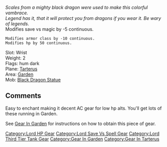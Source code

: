 *Scales from a mighty black dragon were used to make this colorful
vambrace.*  
*Legend has it, that it will protect you from dragons if you wear it. Be
wary*  
*of legends.*  
Modifies save vs magic by -5 continuous.

`Modifies armor class by -10 continuous.`  
`Modifies hp by 50 continuous.`

Slot: Wrist  
Weight: 2  
Flags: hum dark  
Plane: [Tarterus](:Category:Tarterus "wikilink")  
Area: [Garden](:Category:Garden "wikilink")  
Mob: [Black Dragon Statue](Black_Dragon_Statue "wikilink")  

## Comments

Easy to enchant making it decent AC gear for low hp alts. You'll get
lots of these running in Garden.

See [Gear In Garden](:Category:Gear_In_Garden "wikilink") for
instructions on how to obtain this piece of gear.

[Category:Lord HP Gear](Category:Lord_HP_Gear "wikilink") [Category:Lord
Save Vs Spell Gear](Category:Lord_Save_Vs_Spell_Gear "wikilink")
[Category:Lord Third Tier Tank
Gear](Category:Lord_Third_Tier_Tank_Gear "wikilink") [Category:Gear In
Garden](Category:Gear_In_Garden "wikilink") [Category:Gear In
Tarterus](Category:Gear_In_Tarterus "wikilink")
